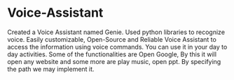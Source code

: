 # Voice-Assistant
Created a Voice Assistant named Genie. Used python libraries to recognize voice. Easily customizable, Open-Source and Reliable Voice Assistant to access the information using voice commands.
You can use it in your day to day activities. Some of the functionalities are Open Google, By this it will open any website and some more are play music, open ppt. By specifying the path we may implement it.
